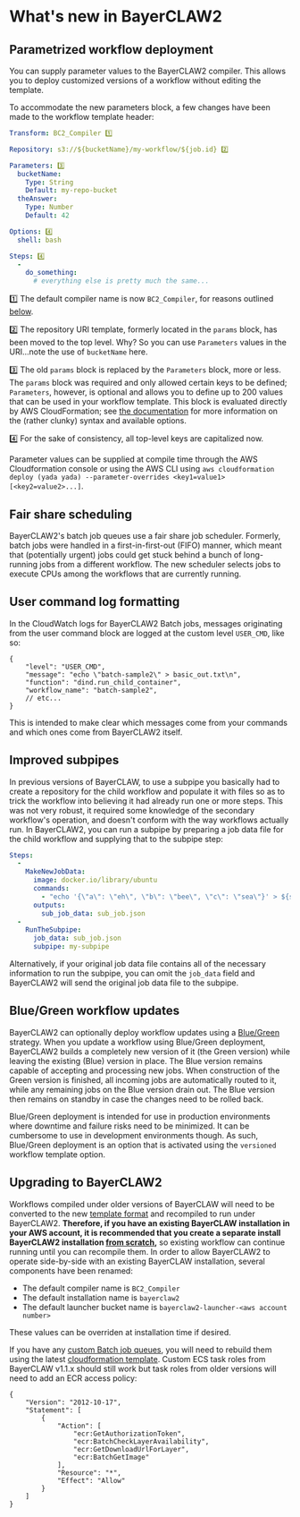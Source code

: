 # What's new in BayerCLAW2

## Parametrized workflow deployment

You can supply parameter values to the BayerCLAW2 compiler. This allows you
to deploy customized versions of a workflow without editing the template.

To accommodate the new parameters block, a few changes have been made to the workflow template header:

```yaml
Transform: BC2_Compiler 1️⃣

Repository: s3://${bucketName}/my-workflow/${job.id} 2️⃣

Parameters: 3️⃣
  bucketName:
    Type: String
    Default: my-repo-bucket
  theAnswer:
    Type: Number
    Default: 42

Options: 4️⃣
  shell: bash

Steps: 4️⃣
  -
    do_something:
      # everything else is pretty much the same...
```
1️⃣ The default compiler name is now `BC2_Compiler`, for reasons outlined [below](#upgrading-to-bayerclaw2).

2️⃣ The repository URI template, formerly located in the `params` block, has been moved to the top level.
Why? So you can use `Parameters` values in the URI...note the use of `bucketName` here.

3️⃣ The old `params` block is replaced by the `Parameters` block, more or less. The `params` block was required
and only allowed certain keys to be defined; `Parameters`, however, is optional and allows you to define up to 200
values that can be used in your workflow template. This block is evaluated directly by AWS CloudFormation; see
[the documentation](https://docs.aws.amazon.com/AWSCloudFormation/latest/UserGuide/parameters-section-structure.html)
for more information on the (rather clunky) syntax and available options.

4️⃣ For the sake of consistency, all top-level keys are capitalized now.

Parameter values can be supplied at compile time through the AWS Cloudformation console or using the AWS CLI using
`aws cloudformation deploy (yada yada) --parameter-overrides <key1=value1> [<key2=value2>...]`.

## Fair share scheduling

BayerCLAW2's batch job queues use a fair share job scheduler. Formerly, batch jobs were handled in a
first-in-first-out (FIFO) manner, which meant that (potentially urgent) jobs could get stuck behind a bunch
of long-running jobs from a different workflow. The new scheduler selects jobs to execute CPUs among the
workflows that are currently running.

## User command log formatting

In the CloudWatch logs for BayerCLAW2 Batch jobs, messages originating from the user command block
are logged at the custom level `USER_CMD`, like so:

```json5
{
    "level": "USER_CMD",
    "message": "echo \"batch-sample2\" > basic_out.txt\n",
    "function": "dind.run_child_container",
    "workflow_name": "batch-sample2",
    // etc...
}
```
This is intended to make clear which messages come from your commands and which ones come from BayerCLAW2 itself.

## Improved subpipes

In previous versions of BayerCLAW, to use a subpipe you basically had to create a repository for the child workflow
and populate it with files so as to trick the workflow into believing it had already run one or more steps.
This was not very robust, it required some knowledge of the secondary workflow's operation, and doesn't conform
with the way workflows actually run. In BayerCLAW2, you can run a subpipe by preparing a job data file for the
child workflow and supplying that to the subpipe step:

```yaml
Steps:
  -
    MakeNewJobData:
      image: docker.io/library/ubuntu
      commands:
        - "echo '{\"a\": \"eh\", \"b\": \"bee\", \"c\": \"sea\"}' > ${sub_job_data}"
      outputs:
        sub_job_data: sub_job.json
  -
    RunTheSubpipe:
      job_data: sub_job.json
      subpipe: my-subpipe
```

Alternatively, if your original job data file contains all of the necessary information to run the subpipe,
you can omit the `job_data` field and BayerCLAW2 will send the original job data file to the subpipe. 

## Blue/Green workflow updates

BayerCLAW2 can optionally deploy workflow updates using a [Blue/Green](https://docs.aws.amazon.com/whitepapers/latest/overview-deployment-options/bluegreen-deployments.html)
strategy. When you update a workflow using Blue/Green deployment, BayerCLAW2 builds a completely new version of it
(the Green version) while leaving the existing (Blue) version in place. The Blue version remains capable of accepting and
processing new jobs. When construction of the Green version is finished, all incoming jobs are automatically
routed to it, while any remaining jobs on the Blue version drain out. The Blue version then remains on standby in
case the changes need to be rolled back.

Blue/Green deployment is intended for use in production environments where downtime and failure risks need to be
minimized. It can be cumbersome to use in development environments though. As such, Blue/Green deployment
is an option that is activated using the `versioned` workflow template option.

## Upgrading to BayerCLAW2

Workflows compiled under older versions of BayerCLAW will need to be converted to the new [template format](#parametrized-workflow-deployment)
and recompiled to run under BayerCLAW2. **Therefore, if you have an existing BayerCLAW installation in your AWS account,
it is recommended that you create a separate install BayerCLAW2 installation [from scratch](deployment.md#installation),** 
so existing workflow can continue running until you can recompile them. In order to allow BayerCLAW2 to
operate side-by-side with an existing BayerCLAW installation, several components have been renamed:

- The default compiler name is `BC2_Compiler`
- The default installation name is `bayerclaw2`
- The default launcher bucket name is `bayerclaw2-launcher-<aws account number>`

These values can be overriden at installation time if desired.

If you have any [custom Batch job queues](custom_queue.md), you will need to rebuild them using the latest
[cloudformation template](../cloudformation/bc_batch.yaml). Custom ECS task roles from BayerCLAW v1.1.x should still work
but task roles from older versions will need to add an ECR access policy:

```json5
{
    "Version": "2012-10-17",
    "Statement": [
        {
            "Action": [
                "ecr:GetAuthorizationToken",
                "ecr:BatchCheckLayerAvailability",
                "ecr:GetDownloadUrlForLayer",
                "ecr:BatchGetImage"
            ],
            "Resource": "*",
            "Effect": "Allow"
        }
    ]
}
```
